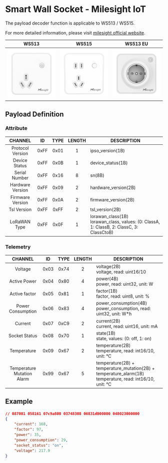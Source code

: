 # Smart Wall Socket - Milesight IoT

The payload decoder function is applicable to WS513 / WS515.

For more detailed information, please visit [milesight official website](https://wwww.milesight.com).

|        WS513        |        WS515        |         WS513 EU          |
| :-----------------: | :-----------------: | :-----------------------: |
| ![WS513](WS513.png) | ![WS515](WS515.png) | ![WS513_EU](WS513_EU.png) |

## Payload Definition

### Attribute

|     CHANNEL      |  ID  | TYPE | LENGTH | DESCRIPTION                                                                                   |
| :--------------: | :--: | :--: | :----: | --------------------------------------------------------------------------------------------- |
| Protocol Version | 0xFF | 0x01 |   1    | ipso_version(1B)                                                                              |
|  Device Status   | 0xFF | 0x0B |   1    | device_status(1B)                                                                             |
|  Serial Number   | 0xFF | 0x16 |   8    | sn(8B)                                                                                        |
| Hardware Version | 0xFF | 0x09 |   2    | hardware_version(2B)                                                                          |
| Firmware Version | 0xFF | 0x0A |   2    | firmware_version(2B)                                                                          |
|   Tsl Version    | 0xFF | 0xFF |   2    | tsl_version(2B)                                                                               |
|   LoRaWAN Type   | 0xFF | 0x0F |   1    | lorawan_class(1B)<br />lorawan_class, values: (0: ClassA, 1: ClassB, 2: ClassC, 3: ClassCtoB) |

### Telemetry

|          CHANNEL           |  ID  | TYPE | LENGTH | DESCRIPTION                                                                                                  |
| :------------------------: | :--: | :--: | :----: | ------------------------------------------------------------------------------------------------------------ |
|          Voltage           | 0x03 | 0x74 |   2    | voltage(2B)<br />voltage, read: uint16/10                                                                    |
|        Active Power        | 0x04 | 0x80 |   4    | power(4B)<br />power, read: uint32, unit: W                                                                  |
|       Active factor        | 0x05 | 0x81 |   1    | factor(1B)<br />factor, read: uint8, unit: %                                                                 |
|     Power Consumption      | 0x06 | 0x83 |   4    | power_consumption(4B)<br />power_consumption, read: uint32, unit: W\*h                                       |
|          Current           | 0x07 | 0xC9 |   2    | current(2B)<br />current, read: uint16, unit: mA                                                             |
|       Socket Status        | 0x08 | 0x70 |   1    | state(1B)<br />state, values: (0: off, 1: on)                                                                |
|        Temperature         | 0x09 | 0x67 |   2    | temperature(2B)<br />temperature, read: int16/10, unit: ℃                                                    |
| Temperature Mutation Alarm | 0x99 | 0x67 |   5    | temperature(2B) + temperature_mutation(2B) + temperature_alarm(1B)<br />temperature, read: int16/10, unit: ℃ |

## Example

```json
// 087001 058161 07c9a800 03748308 06831d000000 048023000000
{
    "current": 168,
    "factor": 97,
    "power": 35,
    "power_consumption": 29,
    "socket_status": "on",
    "voltage": 217.9
}
```
